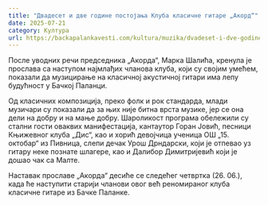 ```yaml
---
title: "Двадесет и две године постојања Клуба класичне гитаре „Акорд“"
date: 2025-07-21
category: Култура
url: https://backapalankavesti.com/kultura/muzika/dvadeset-i-dve-godine-postojanja-kluba-klasicne-gitare-akord/
---
```


После уводних речи председника „Акорда“, Марка Шалића, кренула је прослава са наступом најмлађих чланова клуба, који су својим умећем, показали да музицирање на класичној акустичној гитари има лепу будућност у Бачкој Паланци.

Од класичних композиција, преко фолк и рок стандарда, млади музичари су показали да за њих није битна врста музике, јер се она дели на добру и на мање добру. Шароликост програма обележили су стални гости оваквих манифестација, кантаутор Горан Јовић, песници Књижевног клуба „Дис“, као и хорић девојчица ученица ОШ „15. октобар“ из Пивница, слепи дечак Урош Дрндарски, који је отпевао уз гитару неке познате шлагере, као и Далибор Димитријевић који је дошао чак са Малте.

Наставак прославе „Акорда“ десиће се следећег четвртка (26. 06.), када ће наступити старији чланови овог већ реномираног клуба класичне гитаре из Бачке Паланке.
